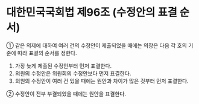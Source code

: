 # 대한민국국회법 제96조 (수정안의 표결 순서)

① 같은 의제에 대하여 여러 건의 수정안이 제출되었을 때에는 의장은 다음 각 호의 기준에 따라 표결의 순서를 정한다.
1. 가장 늦게 제출된 수정안부터 먼저 표결한다.
2. 의원의 수정안은 위원회의 수정안보다 먼저 표결한다.
3. 의원의 수정안이 여러 건 있을 때에는 원안과 차이가 많은 것부터 먼저 표결한다.

② 수정안이 전부 부결되었을 때에는 원안을 표결한다.
